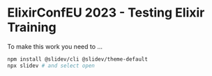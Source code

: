 # ElixirConfEU 2023 - Testing Elixir Training

To make this work you need to ...

```bash
npm install @slidev/cli @slidev/theme-default
npx slidev # and select open
```
